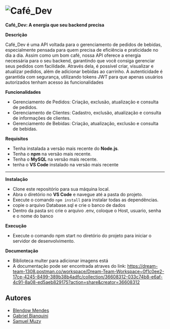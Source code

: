 # ![Café_Dev]()

**Café_Dev: A energia que seu backend precisa**

**Descrição**
 
 Café_Dev é uma API voltada para o gerenciamento de pedidos de bebidas, especialmente pensada para quem precisa de eficiência e praticidade no dia a dia. Assim como um bom café, nossa API oferece a energia necessária para o seu backend, garantindo que você consiga gerenciar seus pedidos com facilidade. Através dela, é possível criar, visualizar e atualizar pedidos, além de adicionar bebidas ao carrinho. A autenticidade é garantida com segurança, utilizando tokens JWT para que apenas usuários autorizados tenham acesso às funcionalidades

**Funcionalidades**
 - Gerenciamento de Pedidos: Criação, exclusão, atualização e consulta de pedidos.
- Gerenciamento de Clientes: Cadastro, exclusão, atualização e consulta de informações de clientes.
- Gerenciamento de Bebidas: Criação, atualização, exclusão e consulta de bebidas.



 **Requisitos**

- Tenha instalada a versão mais recente do **Node.js**.
- Tenha o **npm** na versão mais recente.
- Tenha o **MySQL** na versão mais recente.
- tenha o **VS Code** instalado na versão mais recente

---

 **Instalação**

- Clone este repositório para sua máquina local.
-  Abra o diretório no **VS Code** e navegue até a pasta do projeto.
-  Execute o comando `npm install` para instalar todas as dependências.
-  copie o arquivo Database.sql e crie o banco de dados
- Dentro da pasta src crie o arquivo .env, coloque o Host, usuario, senha e o nome do banco


**Execução**

- Execute o comando npm start no diretório do projeto para iniciar o servidor de desenvolvimento.

**Documentação**
- Biblioteca multer para adicionar imagens está 
- A documentação pode ser encontrada atraves do link: https://dream-team-1308.postman.co/workspace/Dream-Team-Workspace~0f1c0ee2-17ce-4245-8499-389b38b4adfc/collection/36608312-033c74b8-e6af-4c91-8a08-ed5aeb829175?action=share&creator=36608312
## Autores

- [Blendow Mendes](https://github.com/blendowmendes)
- [Gabriel Bianquini](https://github.com/GabrielDSbianquini)
- [Samuel Muzy](https://github.com/samuelmuzy)

